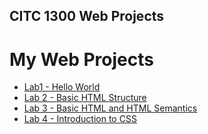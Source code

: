 ## CITC 1300 Web Projects
<h1>My Web Projects</h1>

<ul>
    <li><a href="hello_world/index.html" target="_blank">Lab1 - Hello World</a></li>
    <li><a href="lab_2/index.html" target="_blank">Lab 2 - Basic HTML Structure</a></li>
    <li><a href="lab_3/index.html" target="_blank">Lab 3 - Basic HTML and HTML Semantics</a></li>
    <li><a href="lab_4/index.html" target="_blank">Lab 4 - Introduction to CSS</a></li>
</ul>